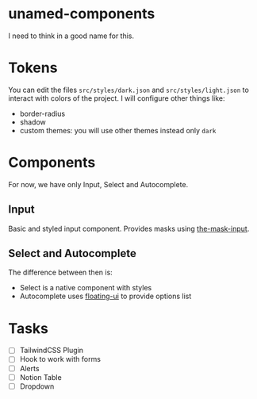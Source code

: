 # unamed-components

I need to think in a good name for this.

# Tokens

You can edit the files `src/styles/dark.json` and `src/styles/light.json` to interact with colors of the project. I will configure other things like:

- border-radius
- shadow
- custom themes: you will use other themes instead only `dark`

# Components

For now, we have only Input, Select and Autocomplete. 

## Input

Basic and styled input component. Provides masks using [the-mask-input](https://www.npmjs.com/package/the-mask-input).

## Select and Autocomplete

The difference between then is:

- Select is a native component with styles
- Autocomplete uses [floating-ui](https://floating-ui.com/) to provide options list

# Tasks

- [ ] TailwindCSS Plugin
- [ ] Hook to work with forms
- [ ] Alerts
- [ ] Notion Table
- [ ] Dropdown